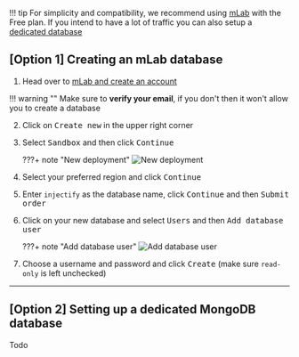 !!! tip
    For simplicity and compatibility, we recommend using [mLab](https://mlab.com) with the Free plan. If you intend to have a lot of traffic you can also setup a [dedicated database](#option-2-setting-up-a-dedicated-mongodb-database)

## **[Option 1]** Creating an mLab database
1. Head over to [mLab and create an account](https://mlab.com/signup/)

!!! warning ""
    Make sure to **verify your email**, if you don't then it won't allow you to create a database

2. Click on <kbd>Create new</kbd> in the upper right corner
3. Select <kbd>Sandbox</kbd> and then click <kbd>Continue</kbd>

    ???+ note "New deployment"
        ![New deployment](https://i.imgur.com/R5F6sd1.png)

4. Select your preferred region and click <kbd>Continue</kbd>
5. Enter `injectify` as the database name, click <kbd>Continue</kbd> and then <kbd>Submit order</kbd>
6. Click on your new database and select <kbd>Users</kbd> and then <kbd>Add database user</kbd>

    ???+ note "Add database user"
        ![Add database user](https://i.imgur.com/iOB8B4A.png)

7. Choose a username and password and click <kbd>Create</kbd> (make sure `read-only` is left unchecked)

---

## **[Option 2]** Setting up a dedicated MongoDB database
Todo